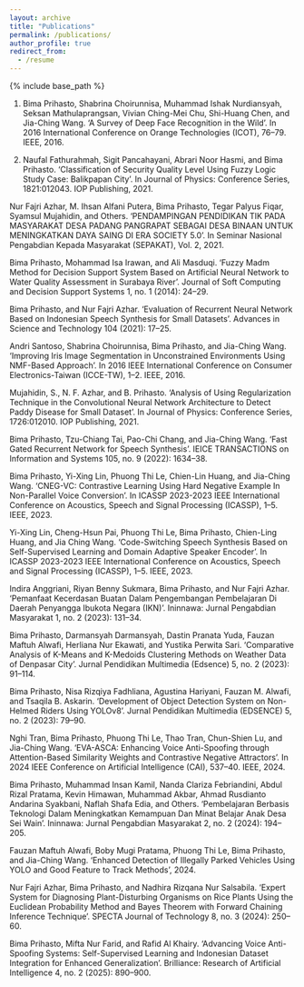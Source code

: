```yaml
---
layout: archive
title: "Publications"
permalink: /publications/
author_profile: true
redirect_from:
  - /resume
---
```


{% include base_path %}



1. Bima Prihasto, Shabrina Choirunnisa, Muhammad Ishak Nurdiansyah, Seksan Mathulaprangsan, Vivian Ching-Mei Chu, Shi-Huang Chen, and Jia-Ching Wang. ‘A Survey of Deep Face Recognition in the Wild’. In 2016 International Conference on Orange Technologies (ICOT), 76–79. IEEE, 2016.

2. Naufal Fathurahmah, Sigit Pancahayani, Abrari Noor Hasmi, and Bima Prihasto. ‘Classification of Security Quality Level Using Fuzzy Logic Study Case: Balikpapan City’. In Journal of Physics: Conference Series, 1821:012043. IOP Publishing, 2021.

Nur Fajri Azhar, M. Ihsan Alfani Putera, Bima Prihasto, Tegar Palyus Fiqar, Syamsul Mujahidin, and Others. ‘PENDAMPINGAN PENDIDIKAN TIK PADA MASYARAKAT DESA PADANG PANGRAPAT SEBAGAI DESA BINAAN UNTUK MENINGKATKAN DAYA SAING DI ERA SOCIETY 5.0’. In Seminar Nasional Pengabdian Kepada Masyarakat (SEPAKAT), Vol. 2, 2021.

Bima Prihasto, Mohammad Isa Irawan, and Ali Masduqi. ‘Fuzzy Madm Method for Decision Support System Based on Artificial Neural Network to Water Quality Assessment in Surabaya River’. Journal of Soft Computing and Decision Support Systems 1, no. 1 (2014): 24–29.

Bima Prihasto, and Nur Fajri Azhar. ‘Evaluation of Recurrent Neural Network Based on Indonesian Speech Synthesis for Small Datasets’. Advances in Science and Technology 104 (2021): 17–25.

Andri Santoso, Shabrina Choirunnisa, Bima Prihasto, and Jia-Ching Wang. ‘Improving Iris Image Segmentation in Unconstrained Environments Using NMF-Based Approach’. In 2016 IEEE International Conference on Consumer Electronics-Taiwan (ICCE-TW), 1–2. IEEE, 2016.

Mujahidin, S., N. F. Azhar, and B. Prihasto. ‘Analysis of Using Regularization Technique in the Convolutional Neural Network Architecture to Detect Paddy Disease for Small Dataset’. In Journal of Physics: Conference Series, 1726:012010. IOP Publishing, 2021.

Bima Prihasto, Tzu-Chiang Tai, Pao-Chi Chang, and Jia-Ching Wang. ‘Fast Gated Recurrent Network for Speech Synthesis’. IEICE TRANSACTIONS on Information and Systems 105, no. 9 (2022): 1634–38.

Bima Prihasto, Yi-Xing Lin, Phuong Thi Le, Chien-Lin Huang, and Jia-Ching Wang. ‘CNEG-VC: Contrastive Learning Using Hard Negative Example In Non-Parallel Voice Conversion’. In ICASSP 2023-2023 IEEE International Conference on Acoustics, Speech and Signal Processing (ICASSP), 1–5. IEEE, 2023.

Yi-Xing Lin, Cheng-Hsun Pai, Phuong Thi Le, Bima Prihasto, Chien-Ling Huang, and Jia Ching Wang. ‘Code-Switching Speech Synthesis Based on Self-Supervised Learning and Domain Adaptive Speaker Encoder’. In ICASSP 2023-2023 IEEE International Conference on Acoustics, Speech and Signal Processing (ICASSP), 1–5. IEEE, 2023.

Indira Anggriani, Riyan Benny Sukmara, Bima Prihasto, and Nur Fajri Azhar. ‘Pemanfaat Kecerdasan Buatan Dalam Pengembangan Pembelajaran Di Daerah Penyangga Ibukota Negara (IKN)’. Ininnawa: Jurnal Pengabdian Masyarakat 1, no. 2 (2023): 131–34.

Bima Prihasto, Darmansyah Darmansyah, Dastin Pranata Yuda, Fauzan Maftuh Alwafi, Herliana Nur Ekawati, and Yustika Perwita Sari. ‘Comparative Analysis of K-Means and K-Medoids Clustering Methods on Weather Data of Denpasar City’. Jurnal Pendidikan Multimedia (Edsence) 5, no. 2 (2023): 91–114.

Bima Prihasto, Nisa Rizqiya Fadhliana, Agustina Hariyani, Fauzan M. Alwafi, and Tsaqila B. Askarin. ‘Development of Object Detection System on Non-Helmed Riders Using YOLOv8’. Jurnal Pendidikan Multimedia (EDSENCE) 5, no. 2 (2023): 79–90.

Nghi Tran, Bima Prihasto, Phuong Thi Le, Thao Tran, Chun-Shien Lu, and Jia-Ching Wang. ‘EVA-ASCA: Enhancing Voice Anti-Spoofing through Attention-Based Similarity Weights and Contrastive Negative Attractors’. In 2024 IEEE Conference on Artificial Intelligence (CAI), 537–40. IEEE, 2024.

Bima Prihasto, Muhammad Insan Kamil, Nanda Clariza Febriandini, Abdul Rizal Pratama, Kevin Himawan, Muhammad Akbar, Ahmad Rusdianto Andarina Syakbani, Naflah Shafa Edia, and Others. ‘Pembelajaran Berbasis Teknologi Dalam Meningkatkan Kemampuan Dan Minat Belajar Anak Desa Sei Wain’. Ininnawa: Jurnal Pengabdian Masyarakat 2, no. 2 (2024): 194–205.

Fauzan Maftuh Alwafi, Boby Mugi Pratama, Phuong Thi Le, Bima Prihasto, and Jia-Ching Wang. ‘Enhanced Detection of Illegally Parked Vehicles Using YOLO and Good Feature to Track Methods’, 2024.

Nur Fajri Azhar, Bima Prihasto, and Nadhira Rizqana Nur Salsabila. ‘Expert System for Diagnosing Plant-Disturbing Organisms on Rice Plants Using the Euclidean Probability Method and Bayes Theorem with Forward Chaining Inference Technique’. SPECTA Journal of Technology 8, no. 3 (2024): 250–60.

Bima Prihasto, Mifta Nur Farid, and Rafid Al Khairy. ‘Advancing Voice Anti-Spoofing Systems: Self-Supervised Learning and Indonesian Dataset Integration for Enhanced Generalization’. Brilliance: Research of Artificial Intelligence 4, no. 2 (2025): 890–900.